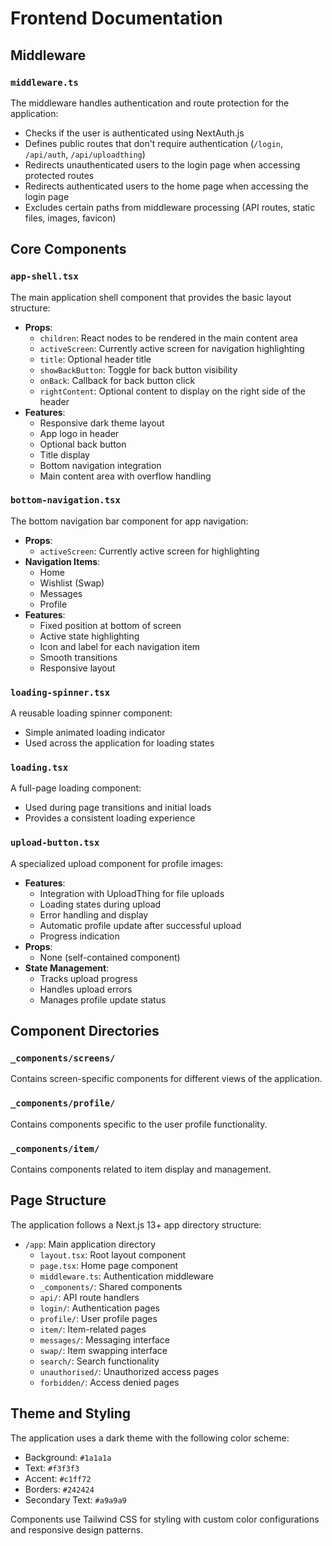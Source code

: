 # Frontend Documentation

## Middleware

### `middleware.ts`
The middleware handles authentication and route protection for the application:
- Checks if the user is authenticated using NextAuth.js
- Defines public routes that don't require authentication (`/login`, `/api/auth`, `/api/uploadthing`)
- Redirects unauthenticated users to the login page when accessing protected routes
- Redirects authenticated users to the home page when accessing the login page
- Excludes certain paths from middleware processing (API routes, static files, images, favicon)

## Core Components

### `app-shell.tsx`
The main application shell component that provides the basic layout structure:
- **Props**:
  - `children`: React nodes to be rendered in the main content area
  - `activeScreen`: Currently active screen for navigation highlighting
  - `title`: Optional header title
  - `showBackButton`: Toggle for back button visibility
  - `onBack`: Callback for back button click
  - `rightContent`: Optional content to display on the right side of the header
- **Features**:
  - Responsive dark theme layout
  - App logo in header
  - Optional back button
  - Title display
  - Bottom navigation integration
  - Main content area with overflow handling

### `bottom-navigation.tsx`
The bottom navigation bar component for app navigation:
- **Props**:
  - `activeScreen`: Currently active screen for highlighting
- **Navigation Items**:
  - Home
  - Wishlist (Swap)
  - Messages
  - Profile
- **Features**:
  - Fixed position at bottom of screen
  - Active state highlighting
  - Icon and label for each navigation item
  - Smooth transitions
  - Responsive layout

### `loading-spinner.tsx`
A reusable loading spinner component:
- Simple animated loading indicator
- Used across the application for loading states

### `loading.tsx`
A full-page loading component:
- Used during page transitions and initial loads
- Provides a consistent loading experience

### `upload-button.tsx`
A specialized upload component for profile images:
- **Features**:
  - Integration with UploadThing for file uploads
  - Loading states during upload
  - Error handling and display
  - Automatic profile update after successful upload
  - Progress indication
- **Props**:
  - None (self-contained component)
- **State Management**:
  - Tracks upload progress
  - Handles upload errors
  - Manages profile update status

## Component Directories

### `_components/screens/`
Contains screen-specific components for different views of the application.

### `_components/profile/`
Contains components specific to the user profile functionality.

### `_components/item/`
Contains components related to item display and management.

## Page Structure

The application follows a Next.js 13+ app directory structure:

- `/app`: Main application directory
  - `layout.tsx`: Root layout component
  - `page.tsx`: Home page component
  - `middleware.ts`: Authentication middleware
  - `_components/`: Shared components
  - `api/`: API route handlers
  - `login/`: Authentication pages
  - `profile/`: User profile pages
  - `item/`: Item-related pages
  - `messages/`: Messaging interface
  - `swap/`: Item swapping interface
  - `search/`: Search functionality
  - `unauthorised/`: Unauthorized access pages
  - `forbidden/`: Access denied pages

## Theme and Styling

The application uses a dark theme with the following color scheme:
- Background: `#1a1a1a`
- Text: `#f3f3f3`
- Accent: `#c1ff72`
- Borders: `#242424`
- Secondary Text: `#a9a9a9`

Components use Tailwind CSS for styling with custom color configurations and responsive design patterns. 